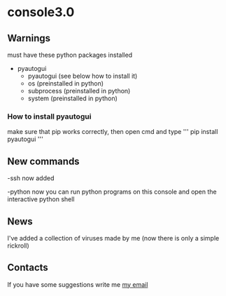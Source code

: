 # console3.0

## Warnings
must have these python packages installed

* pyautogui
  * pyautogui (see below how to install it)
  * os (preinstalled in python)
  * subprocess (preinstalled in python)
  * system (preinstalled in python)

### How to install pyautogui
make sure that pip works correctly, then open cmd and type
'''
pip install pyautogui
'''

## New commands
-ssh now added

-python now you can run python programs on this console and open the interactive python shell

## News
I've added a collection of viruses made by me (now there is only a simple rickroll)

## Contacts
If you have some suggestions write me
[my email](mailto:kekkopdev@gmail.com)
